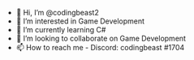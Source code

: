 - 👋 Hi, I’m @codingbeast2
- 👀 I’m interested in Game Development
- 🌱 I’m currently learning C#
- 💞️ I’m looking to collaborate on Game Development
- 📫 How to reach me - Discord: codingbeast #1704

<!---
codingbeast2/codingbeast2 is a ✨ special ✨ repository because its `README.md` (this file) appears on your GitHub profile.
You can click the Preview link to take a look at your changes.
--->
